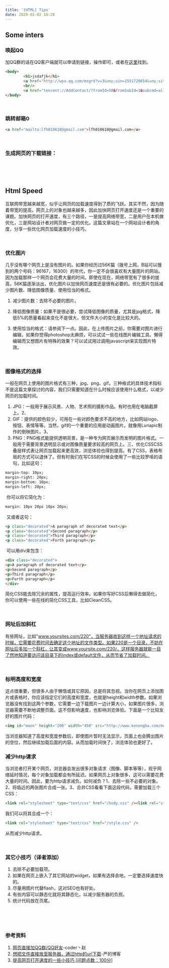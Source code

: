 ```yaml
---
title: '[HTML] Tips'
date: 2020-02-02 10:28
---
```


## Some inters

### 唤起QQ

加QQ群的话在QQ客户端就可以申请到链接，操作即可，或者在[这里](https://qun.qq.com/join.html)找到。

```html
<body>
        <h1>jsdafjk</h1>
        <a href="http://wpa.qq.com/msgrd?v=3&amp;uin=1551728654&amp;site=qq&amp;menu=yes">1551728654</a>
        <br/>
        <a href="tencent://AddContact/?fromId=50&fromSubId=1&subcmd=all&uin=1551728654">1551728654</a>
</body>
```

</br>

### 跳转邮箱0

```html
<a href="mailto:lfh010618@gmail.com">lfh010618@gmail.com</a>
```

</br>

### 生成网页的下载链接：



</br>

</br>

</br>

## Html Speed

互联网带宽越来越宽，似乎让网页的加载速度得到了质的飞跃。其实不然，因为随着带宽的提高，网页上的对象也越来越多，因此加快网页打开速度还是一个重要的课题。加快网页的打开速度，有三个路径，一是提高网络带宽，二是用户在本机做优化，三是网站设计者对网页做一定的优化。这篇文章站在一个网站设计者的角度，分享一些优化网页加载速度的小技巧。

</br>

### 优化图片

几乎没有哪个网页上是没有图片的。如果你经历过56K猫（拨号上网，B站可以搜到的两个号码：96167，16300）的年代，你一定不会很喜欢有大量图片的网站。因为加载那样一个网页会花费大量的时间。即使在现在，网络带宽有了很多的提高，56K猫逐渐淡出，优化图片以加快网页速度还是很有必要的。优化图片包括减少图片数、降低图像质量、使用恰当的格式。

1. 减少图片数：去除不必要的图片。

2. 降低图像质量：如果不是很必要，尝试降低图像的质量，尤其是jpg格式，降低5%的质量看起来变化不是很大，但文件大小的变化是比较大的。

3. 使用恰当的格式：请参阅下一点。因此，在上传图片之前，你需要对图片进行编辑，如果你觉得photoshop太麻烦，可以试试一些在线图片编辑工具。懒得编辑而又想图片有特殊的效果？可以试试用过调用javascript来实现图片特效。

</br>

### 图像格式的选择

一般在网页上使用的图片格式有三种，jpg、png、gif。三种格式的具体技术指标不是这篇文章探讨的内容，我们只需要知道在什么时候应该使用什么格式，以减少网页的加载时间。

1. JPG：一般用于展示风景、人物、艺术照的摄影作品。有时也用在电脑截屏上。2、
2. GIF：提供的颜色较少，可用在一些对颜色要求不高的地方，比如网站logo、按钮、表情等等。当然，gif的一个重要的应用是动画图片。就像用Lunapic制作的倒映图片。3、
3. PNG：PNG格式能提供透明背景，是一种专为网页展示而发明的图片格式。一般用于需要背景透明显示或对图像质量要求较高的网页上。三、优化CSSCSS叠层样式表让网页加载起来更高效，浏览体验也得到提高。有了CSS，表格布局的方式可以退休了。但有时我们在写CSS的时候会使用了一些比较罗嗦的语句，比如这句：

```html
margin-top: 10px;
margin-right: 20px;
margin-bottom: 10px;
margin-left: 20px;
```

​		你可以将它简化为：

```html
margin: 10px 20px 10px 20px;
```

​		又或者这句：

```html
<p class="decorated">A paragraph of decorated text</p>
<p class="decorated">Second paragraph</p>
<p class="decorated">Third paragraph</p>
<p class="decorated">Forth paragraph</p>
```

​		可以用div来包含：

```html
<div class="decorated">
<p>A paragraph of decorated text</p>
<p>Second paragraph</p>
<p>Third paragraph</p>
<p>Forth paragraph</p>
</div>
```

​		简化CSS能去除冗余的属性，提高运行效率。如果你写好CSS后懒得去做简化，你可以使用一些在线的简化CSS工具，比如CleanCSS。

</br>

### 网址后加斜杠

有些网址，比如"www.yoursites.com/220"，当服务器收到这样一个地址请求的时候，它需要花费时间去确定这个地址的文件类型。如果220是一个目录，不妨在网址后多加一个斜杠，让其变成www.yoursite.com/220/，这样服务器就能一目了然地知道要访问该目录下的index或default文件，从而节省了加载时间。

</br>

### 标明高度和宽度

这点很重要，但很多人由于懒惰或其它原因，总是将其忽视。当你在网页上添加图片或表格时，你应该指定它们的高度和宽度，也就是height和width参数。如果浏览器没有找到这两个参数，它需要一边下载图片一边计算大小，如果图片很多，浏览器需要不断地调整页面。这不但影响速度，也影响浏览体验。下面是一个比较友好的图片代码：

```html
<img id="moon" height="200" width="450" src="http://www.kenengba.com/moon.png" alt="moon image" />
```

当浏览器知道了高度和宽度参数后，即使图片暂时无法显示，页面上也会腾出图片的空位，然后继续加载后面的内容。从而加载时间快了，浏览体验也更好了。

### 减少http请求

当浏览者打开某个网页，浏览器会发出很多对象请求（图像、脚本等等），视乎网络延时情况，每个对象加载都会有所延迟。如果网页上对象很多，这可以需要花费大量的时间。因此，要为http请求减负。如何减负？1、去除一些不必要的对象。2、将临近的两张图片合成一张。3、合并CSS看看下面这段代码，需要加载三个CSS：

```html
<link rel="stylesheet" type="text/css" href="/body.css" /><link rel="stylesheet" type="text/css" href="/side.css" /><link rel="stylesheet" type="text/css" href="/footer.css" />
```

我们可以将其合成一个：

```html
<link rel="stylesheet" type="text/css" href="/style.css" />
```

从而减少http请求。

</br>

### 其它小技巧（译者添加）

1. 去除不必要加载项。
2. 如果在网页上嵌入了其它网站的widget，如果有选择余地，一定要选择速度快的。
3. 尽量用图片代替flash，这对SEO也有好处。
4. 有些内容可以静态化就将其静态化，以减少服务器的负担。
5. 统计代码放在页尾。  

</br>

</br>

</br>

### 参考资料

1. [网页直接加QQ群/QQ好友](https://blog.csdn.net/qq_28975017/article/details/72898385)-coder丶赵 
2. [想把文件直接放至服务器，通过http的url下载](https://blog.csdn.net/weixin_36586564/article/details/78774035?depth_1-utm_source=distribute.pc_relevant.none-task&utm_source=distribute.pc_relevant.none-task)-严的博客
3. [提高网页打开速度的一些小技巧 [问题点数：100分]]( https://bbs.csdn.net/topics/230010297 )